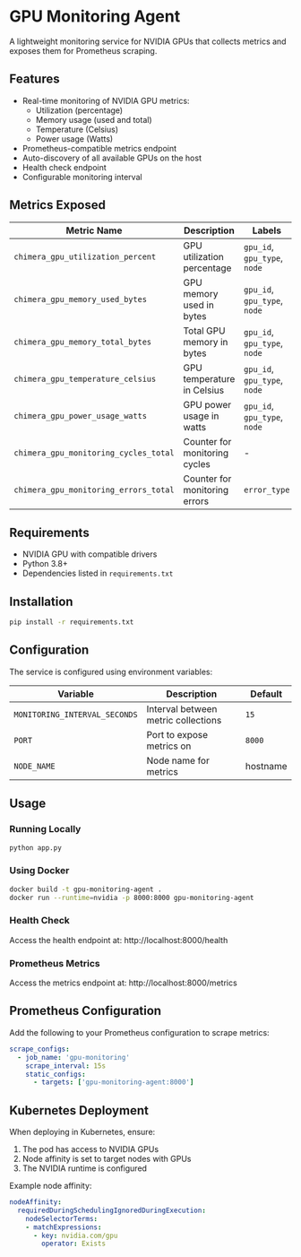 # GPU Monitoring Agent

A lightweight monitoring service for NVIDIA GPUs that collects metrics and exposes them for Prometheus scraping.

## Features

- Real-time monitoring of NVIDIA GPU metrics:
  - Utilization (percentage)
  - Memory usage (used and total)
  - Temperature (Celsius)
  - Power usage (Watts)
- Prometheus-compatible metrics endpoint
- Auto-discovery of all available GPUs on the host
- Health check endpoint
- Configurable monitoring interval

## Metrics Exposed

| Metric Name | Description | Labels |
|-------------|-------------|--------|
| `chimera_gpu_utilization_percent` | GPU utilization percentage | `gpu_id`, `gpu_type`, `node` |
| `chimera_gpu_memory_used_bytes` | GPU memory used in bytes | `gpu_id`, `gpu_type`, `node` |
| `chimera_gpu_memory_total_bytes` | Total GPU memory in bytes | `gpu_id`, `gpu_type`, `node` |
| `chimera_gpu_temperature_celsius` | GPU temperature in Celsius | `gpu_id`, `gpu_type`, `node` |
| `chimera_gpu_power_usage_watts` | GPU power usage in watts | `gpu_id`, `gpu_type`, `node` |
| `chimera_gpu_monitoring_cycles_total` | Counter for monitoring cycles | - |
| `chimera_gpu_monitoring_errors_total` | Counter for monitoring errors | `error_type` |

## Requirements

- NVIDIA GPU with compatible drivers
- Python 3.8+
- Dependencies listed in `requirements.txt`

## Installation

```bash
pip install -r requirements.txt
```

## Configuration

The service is configured using environment variables:

| Variable | Description | Default |
|----------|-------------|---------|
| `MONITORING_INTERVAL_SECONDS` | Interval between metric collections | `15` |
| `PORT` | Port to expose metrics on | `8000` |
| `NODE_NAME` | Node name for metrics | hostname |

## Usage

### Running Locally

```bash
python app.py
```

### Using Docker

```bash
docker build -t gpu-monitoring-agent .
docker run --runtime=nvidia -p 8000:8000 gpu-monitoring-agent
```

### Health Check

Access the health endpoint at: http://localhost:8000/health

### Prometheus Metrics

Access the metrics endpoint at: http://localhost:8000/metrics

## Prometheus Configuration

Add the following to your Prometheus configuration to scrape metrics:

```yaml
scrape_configs:
  - job_name: 'gpu-monitoring'
    scrape_interval: 15s
    static_configs:
      - targets: ['gpu-monitoring-agent:8000']
```

## Kubernetes Deployment

When deploying in Kubernetes, ensure:

1. The pod has access to NVIDIA GPUs
2. Node affinity is set to target nodes with GPUs
3. The NVIDIA runtime is configured

Example node affinity:

```yaml
nodeAffinity:
  requiredDuringSchedulingIgnoredDuringExecution:
    nodeSelectorTerms:
    - matchExpressions:
      - key: nvidia.com/gpu
        operator: Exists
``` 